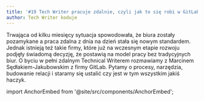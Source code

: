 ```yaml
---
title: '#19 Tech Writer pracuje zdalnie, czyli jak to się robi w GitLabie'
author: Tech Writer koduje
---
```


Trwająca od kilku miesięcy sytuacja spowodowała, że biura zostały pozamykane a
praca zdalna z dnia na dzień stała się nowym standardem. Jednak istnieją też
takie firmy, które już na wczesnym etapie rozwoju podjęły świadomą decyzję, że
postawią na model pracy bez tradycyjnych biur. O byciu w pełni zdalnym Technical
Writerem rozmawiamy z Marcinem Sędłakiem-Jakubowskim z firmy GitLab. Pytamy o
procesy, narzędzia, budowanie relacji i staramy się ustalić czy jest w tym
wszystkim jakiś haczyk.

import AnchorEmbed from '@site/src/components/AnchorEmbed';

<AnchorEmbed episodeId="19-Tech-Writer-pracuje-zdalnie--czyli-jak-to-sie-robi-w-GitLabie-eg8gis/a-a2lebnu" />
